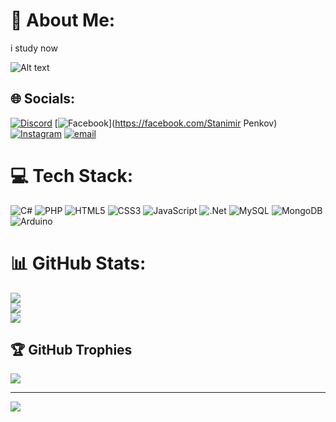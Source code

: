 # 💫 About Me:
i study now

![Alt text](https://spotify-recently-played-readme.vercel.app/api?user=3FGRUA5PRnRhpEJvQhSSZUwTV7kjfZr9k4&count={count})

## 🌐 Socials:
[![Discord](https://img.shields.io/badge/Discord-%237289DA.svg?logo=discord&logoColor=white)](https://discord.gg/penk0vxd_) [![Facebook](https://img.shields.io/badge/Facebook-%231877F2.svg?logo=Facebook&logoColor=white)](https://facebook.com/Stanimir Penkov) [![Instagram](https://img.shields.io/badge/Instagram-%23E4405F.svg?logo=Instagram&logoColor=white)](https://instagram.com/penk0v.888) [![email](https://img.shields.io/badge/Email-D14836?logo=gmail&logoColor=white)](mailto:stanimir.penkov19@gmail.com) 

# 💻 Tech Stack:
![C#](https://img.shields.io/badge/c%23-%23239120.svg?style=for-the-badge&logo=csharp&logoColor=white) ![PHP](https://img.shields.io/badge/php-%23777BB4.svg?style=for-the-badge&logo=php&logoColor=white) ![HTML5](https://img.shields.io/badge/html5-%23E34F26.svg?style=for-the-badge&logo=html5&logoColor=white) ![CSS3](https://img.shields.io/badge/css3-%231572B6.svg?style=for-the-badge&logo=css3&logoColor=white) ![JavaScript](https://img.shields.io/badge/javascript-%23323330.svg?style=for-the-badge&logo=javascript&logoColor=%23F7DF1E) ![.Net](https://img.shields.io/badge/.NET-5C2D91?style=for-the-badge&logo=.net&logoColor=white) ![MySQL](https://img.shields.io/badge/mysql-4479A1.svg?style=for-the-badge&logo=mysql&logoColor=white) ![MongoDB](https://img.shields.io/badge/MongoDB-%234ea94b.svg?style=for-the-badge&logo=mongodb&logoColor=white) ![Arduino](https://img.shields.io/badge/-Arduino-00979D?style=for-the-badge&logo=Arduino&logoColor=white)
# 📊 GitHub Stats:
![](https://github-readme-stats.vercel.app/api?username=Penk0vXd&theme=dark&hide_border=true&include_all_commits=true&count_private=false)<br/>
![](https://github-readme-streak-stats.herokuapp.com/?user=Penk0vXd&theme=dark&hide_border=true)<br/>
![](https://github-readme-stats.vercel.app/api/top-langs/?username=Penk0vXd&theme=dark&hide_border=true&include_all_commits=true&count_private=false&layout=compact)

## 🏆 GitHub Trophies
![](https://github-profile-trophy.vercel.app/?username=Penk0vXd&theme=github_dark_dimmed&no-frame=true&no-bg=false&margin-w=4)

---
[![](https://visitcount.itsvg.in/api?id=Penk0vXd&icon=4&color=13)](https://visitcount.itsvg.in)

<!-- Proudly created with GPRM ( https://gprm.itsvg.in ) -->
